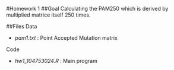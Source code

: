 #Homework 1
##Goal
Calculating the PAM250 which is derived by multiplied matrice itself 250 times. 

##Files
Data

- *pam1.txt* : Point Accepted Mutation matrix

Code

- *hw1_104753024.R* : Main program